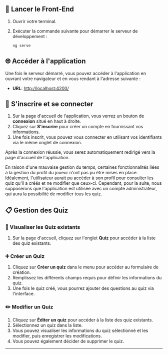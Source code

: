 ## 🚀 Lancer le Front-End

1. Ouvrir votre terminal.
2. Exécuter la commande suivante pour démarrer le serveur de développement :

   ```bash
   ng serve
   ```

## 🌐 Accéder à l'application

Une fois le serveur démarré, vous pouvez accéder à l'application en ouvrant votre navigateur et en vous rendant à l'adresse suivante :

- **URL**: [http://localhost:4200/](http://localhost:4200/)

## 🔑 S'inscrire et se connecter

1. Sur la page d'accueil de l'application, vous verrez un bouton de **connexion** situé en haut à droite.
2. Cliquez sur **S'inscrire** pour créer un compte en fournissant vos informations.
3. Une fois inscrit, vous pouvez vous connecter en utilisant vos identifiants via le même onglet de connexion.

Après la connexion réussie, vous serez automatiquement redirigé vers la page d'accueil de l'application.

En raison d'une mauvaise gestion du temps, certaines fonctionnalités liées à la gestion du profil du joueur n'ont pas pu être mises en place. Idéalement, l'utilisateur aurait pu accéder à son profil pour consulter les quiz qu'il a créés et ne modifier que ceux-ci. Cependant, pour la suite, nous supposerons que l'application est utilisée avec un compte administrateur, qui aura la possibilité de modifier tous les quiz.

## 📋 Gestion des Quiz

### 🧐 Visualiser les Quiz existants

1. Sur la page d'accueil, cliquez sur l'onglet **Quiz** pour accéder à la liste des quiz existants.

### ➕ Créer un Quiz

1. Cliquez sur **Créer un quiz** dans le menu pour accéder au formulaire de création.
2. Remplissez les différents champs requis pour définir les informations du quiz.
3. Une fois le quiz créé, vous pourrez ajouter des questions au quiz via l'interface.

### ✏️ Modifier un Quiz

1. Cliquez sur **Éditer un quiz** pour accéder à la liste des quiz existants.
2. Sélectionnez un quiz dans la liste.
3. Vous pouvez visualiser les informations du quiz sélectionné et les modifier, puis enregistrer les modifications.
4. Vous pouvez également décider de supprimer le quiz.

---
